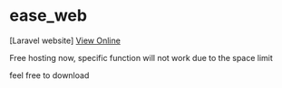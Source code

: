 # ease_web
[Laravel website]
[View Online](http://18.221.211.25/)

Free hosting now, specific function will not work due to the space limit

feel free to download

